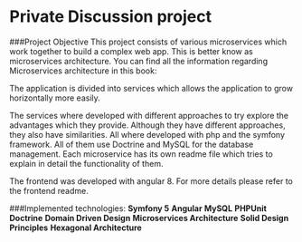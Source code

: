 # Private Discussion project


###Project Objective
This project consists of various microservices which work together to build a complex web app. This is better know as microservices architecture. You can find all the information regarding Microservices architecture in this book: 

The application is divided into services which allows the application to grow horizontally more easily. 

The services where developed with different approaches to try explore the advantages which they provide. Although they have different approaches, they also have similarities. All where developed with php and the symfony framework. All of them use Doctrine and MySQL for the database management.
Each microservice has its own readme file which tries to explain in detail the functionality of them.


The frontend was developed with angular 8. For more details please refer to the frontend readme.


###Implemented technologies:
**Symfony 5**
**Angular**
**MySQL**
**PHPUnit**
**Doctrine**
**Domain Driven Design**
**Microservices Architecture**
**Solid Design Principles**
**Hexagonal Architecture**
